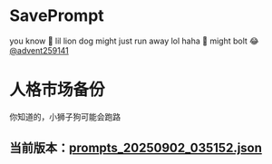 # SavePrompt
you know 🫠 lil lion dog might just run away lol
haha 🐶 might bolt 😂 [@advent259141](https://github.com/advent259141)

# 人格市场备份
你知道的，小狮子狗可能会跑路

## 当前版本：[prompts_20250902_035152.json](https://github.com/Larch-C/SavePrompt/blob/main/prompts_20250902_035152.json)
